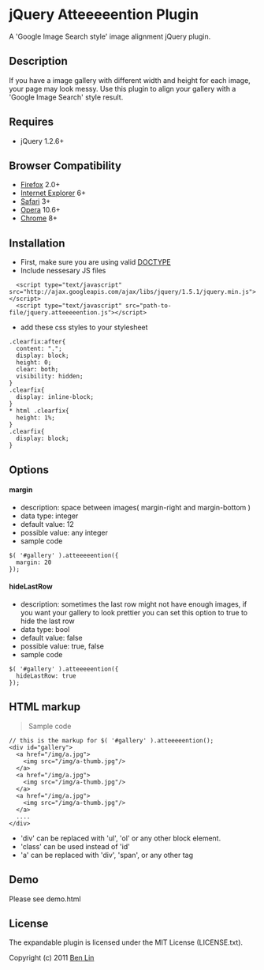 # jQuery Atteeeeention Plugin

A 'Google Image Search style' image alignment jQuery plugin.

## Description
If you have a image gallery with different width and height for each image, your page may look messy. Use this plugin to align your gallery with a 'Google Image Search' style result.


## Requires
  - jQuery 1.2.6+

## Browser Compatibility
  - [Firefox](http://mzl.la/RNaI) 2.0+
  - [Internet Explorer](http://bit.ly/9fMgIQ) 6+
  - [Safari](http://bit.ly/gMhzVR) 3+
  - [Opera](http://bit.ly/fWJzaC) 10.6+
  - [Chrome](http://bit.ly/ePHvYZ) 8+

## Installation
  - First, make sure you are using valid [DOCTYPE](http://bit.ly/hQK1Rk)
  - Include nessesary JS files

<!-- -->

      <script type="text/javascript" src="http://ajax.googleapis.com/ajax/libs/jquery/1.5.1/jquery.min.js"></script>
      <script type="text/javascript" src="path-to-file/jquery.atteeeeention.js"></script>

  - add these css styles to your stylesheet

<!-- -->

    .clearfix:after{
      content: ".";
      display: block;
      height: 0;
      clear: both;
      visibility: hidden;
    }
    .clearfix{
      display: inline-block;
    }
    * html .clearfix{
      height: 1%;
    }
    .clearfix{
      display: block;
    }

## Options

#### margin
- description: space between images( margin-right and margin-bottom )
- data type: integer
- default value: 12
- possible value: any integer
- sample code

<!-- -->

    $( '#gallery' ).atteeeeention({
      margin: 20
    });

#### hideLastRow
- description: sometimes the last row might not have enough images, if you want your gallery to look prettier you can set this option to true to hide the last row
- data type: bool
- default value: false
- possible value: true, false
- sample code

<!-- -->

    $( '#gallery' ).atteeeeention({
      hideLastRow: true
    });

## HTML markup
> Sample code

<!-- -->
    
    // this is the markup for $( '#gallery' ).atteeeeention();
    <div id="gallery">
      <a href="/img/a.jpg">
        <img src="/img/a-thumb.jpg"/>
      </a>
      <a href="/img/a.jpg">
        <img src="/img/a-thumb.jpg"/>
      </a>
      <a href="/img/a.jpg">
        <img src="/img/a-thumb.jpg"/>
      </a>
      ....
    </div>

- 'div' can be replaced with 'ul', 'ol' or any other block element.
- 'class' can be used instead of 'id' 
- 'a' can be replaced with 'div', 'span', or any other tag

## Demo
Please see demo.html 

## License

The expandable plugin is licensed under the MIT License (LICENSE.txt).

Copyright (c) 2011 [Ben Lin](http://dreamerslab.com)